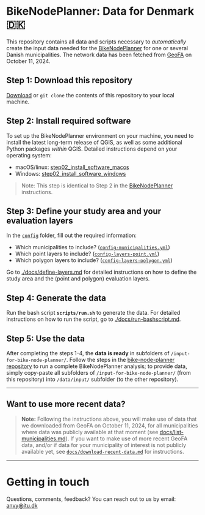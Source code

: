 # BikeNodePlanner: Data for Denmark 🇩🇰

This repository contains all data and scripts necessary to _automatically_ create the input data needed for the [BikeNodePlanner](https://github.com/anastassiavybornova/bike-node-planner) for one or several Danish municipalities. The network data has been fetched from [GeoFA](https://geofa-kort.geodanmark.dk/app/fkg/?config=/api/v2/configuration/fkg/configuration_fkg_udgivet_5f465f5d3181f687353260.json#Basis_kort/8/9.8328/55.9892/fkg.t_5609_cykelknudepunktsstraekninger,fkg.t_5608_cykelknudepunkter) on October 11, 2024.

## Step 1: Download this repository

[Download](https://github.com/anastassiavybornova/bike-node-planner-data-denmark/archive/refs/heads/main.zip) or `git clone` the contents of this repository to your local machine.

## Step 2: Install required software

To set up the BikeNodePlanner environment on your machine, you need to install the latest long-term release of QGIS, as well as some additional Python packages *within* QGIS. Detailed instructions depend on your operating system:

* macOS/linux: [step02_install_software_macos](https://github.com/anastassiavybornova/bike-node-planner/blob/main/docs/step02_install_software_macos.md)
* Windows: [step02_install_software_windows](https://github.com/anastassiavybornova/bike-node-planner/blob/main/docs/step02_install_software_windows.md)

> Note: This step is identical to Step 2 in the [BikeNodePlanner](https://github.com/anastassiavybornova/bike-node-planner?tab=readme-ov-file#step-2-software-installations) instructions.

## Step 3: Define your study area and your evaluation layers

In the [`config`](config/) folder, fill out the required information:

* Which municipalities to include? ([`config-municipalities.yml`](config/config-municipalities.yml))
* Which point layers to include? ([`config-layers-point.yml`](config/config-layers-point.yml))
* Which polygon layers to include? ([`config-layers-polygon.yml`](config/config-layers-polygon.yml))

Go to [./docs/define-layers.md](./docs/define-layers.md) for detailed instructions on how to define the study area and the (point and polygon) evaluation layers.

## Step 4: Generate the data

Run the bash script **`scripts/run.sh`** to generate the data. For detailed instructions on how to run the script, go to [./docs/run-bashscript.md](./docs/run-bashscript.md).

## Step 5: Use the data

After completing the steps 1-4, the **data is ready** in subfolders of `/input-for-bike-node-planner/`. Follow the steps in the [bike-node-planner repository](https://github.com/anastassiavybornova/bike-node-planner) to run a complete BikeNodePlanner analysis; to provide data, simply copy-paste all subfolders of `/input-for-bike-node-planner/` (from this repository) into `/data/input/` subfolder (to the other repository).

***

## Want to use more recent data?

> **Note:** Following the instructions above, you will make use of data that we downloaded from GeoFA on October 11, 2024, for all municipalities where data was publicly available at that moment (see [docs/list-municipalities.md](./docs/list-municipalities.md)). If you want to make use of more recent GeoFA data, and/or if data for your municipality of interest is not publicly available yet, see [`docs/download-recent-data.md`](./docs/download-recent-data.md) for instructions.

***

# Getting in touch

Questions, comments, feedback? You can reach out to us by email: [anvy@itu.dk](mailto:anvy@itu.dk)
